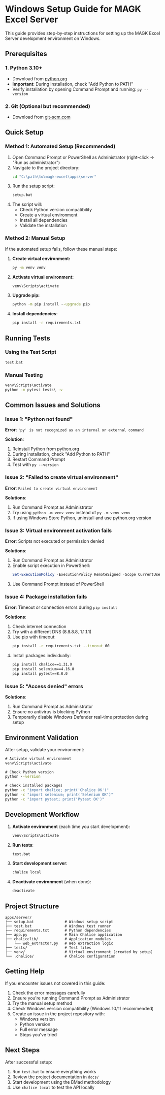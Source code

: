 # Windows Setup Guide for MAGK Excel Server

This guide provides step-by-step instructions for setting up the MAGK Excel Server development environment on Windows.

## Prerequisites

### 1. Python 3.10+
- Download from [python.org](https://www.python.org/downloads/)
- **Important**: During installation, check "Add Python to PATH"
- Verify installation by opening Command Prompt and running: `py --version`

### 2. Git (Optional but recommended)
- Download from [git-scm.com](https://git-scm.com/download/win)

## Quick Setup

### Method 1: Automated Setup (Recommended)
1. Open Command Prompt or PowerShell as Administrator (right-click → "Run as administrator")
2. Navigate to the project directory:
   ```cmd
   cd "C:\path\to\magk-excel\apps\server"
   ```
3. Run the setup script:
   ```cmd
   setup.bat
   ```
4. The script will:
   - Check Python version compatibility
   - Create a virtual environment
   - Install all dependencies
   - Validate the installation

### Method 2: Manual Setup
If the automated setup fails, follow these manual steps:

1. **Create virtual environment:**
   ```cmd
   py -m venv venv
   ```

2. **Activate virtual environment:**
   ```cmd
   venv\Scripts\activate
   ```

3. **Upgrade pip:**
   ```cmd
   python -m pip install --upgrade pip
   ```

4. **Install dependencies:**
   ```cmd
   pip install -r requirements.txt
   ```

## Running Tests

### Using the Test Script
```cmd
test.bat
```

### Manual Testing
```cmd
venv\Scripts\activate
python -m pytest tests\ -v
```

## Common Issues and Solutions

### Issue 1: "Python not found"
**Error**: `'py' is not recognized as an internal or external command`

**Solution**:
1. Reinstall Python from python.org
2. During installation, check "Add Python to PATH"
3. Restart Command Prompt
4. Test with `py --version`

### Issue 2: "Failed to create virtual environment"
**Error**: `Failed to create virtual environment`

**Solutions**:
1. Run Command Prompt as Administrator
2. Try using `python -m venv venv` instead of `py -m venv venv`
3. If using Windows Store Python, uninstall and use python.org version

### Issue 3: Virtual environment activation fails
**Error**: Scripts not executed or permission denied

**Solutions**:
1. Run Command Prompt as Administrator
2. Enable script execution in PowerShell:
   ```powershell
   Set-ExecutionPolicy -ExecutionPolicy RemoteSigned -Scope CurrentUser
   ```
3. Use Command Prompt instead of PowerShell

### Issue 4: Package installation fails
**Error**: Timeout or connection errors during `pip install`

**Solutions**:
1. Check internet connection
2. Try with a different DNS (8.8.8.8, 1.1.1.1)
3. Use pip with timeout:
   ```cmd
   pip install -r requirements.txt --timeout 60
   ```
4. Install packages individually:
   ```cmd
   pip install chalice==1.31.0
   pip install selenium==4.16.0
   pip install pytest==8.0.0
   ```

### Issue 5: "Access denied" errors
**Solutions**:
1. Run Command Prompt as Administrator
2. Ensure no antivirus is blocking Python
3. Temporarily disable Windows Defender real-time protection during setup

## Environment Validation

After setup, validate your environment:

```cmd
# Activate virtual environment
venv\Scripts\activate

# Check Python version
python --version

# Check installed packages
python -c "import chalice; print('Chalice OK')"
python -c "import selenium; print('Selenium OK')"
python -c "import pytest; print('Pytest OK')"
```

## Development Workflow

1. **Activate environment** (each time you start development):
   ```cmd
   venv\Scripts\activate
   ```

2. **Run tests**:
   ```cmd
   test.bat
   ```

3. **Start development server**:
   ```cmd
   chalice local
   ```

4. **Deactivate environment** (when done):
   ```cmd
   deactivate
   ```

## Project Structure
```
apps/server/
├── setup.bat              # Windows setup script
├── test.bat               # Windows test runner
├── requirements.txt       # Python dependencies
├── app.py                 # Main Chalice application
├── chalicelib/            # Application modules
│   └── web_extractor.py   # Web extraction logic
├── tests/                 # Test files
├── venv/                  # Virtual environment (created by setup)
└── .chalice/              # Chalice configuration
```

## Getting Help

If you encounter issues not covered in this guide:

1. Check the error messages carefully
2. Ensure you're running Command Prompt as Administrator
3. Try the manual setup method
4. Check Windows version compatibility (Windows 10/11 recommended)
5. Create an issue in the project repository with:
   - Windows version
   - Python version
   - Full error message
   - Steps you've tried

## Next Steps

After successful setup:
1. Run `test.bat` to ensure everything works
2. Review the project documentation in `docs/`
3. Start development using the BMad methodology
4. Use `chalice local` to test the API locally
